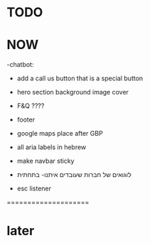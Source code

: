 # TODO

# NOW

-chatbot:
- add a call us button that is a special button 

- hero section background image cover 
- F&Q ????
- footer
- google maps place after GBP
- all aria labels in hebrew 
- make navbar sticky 
- ⁠לוגואים של חברות שעובדים איתנו- בתחתית
- esc listener


====================

# later




